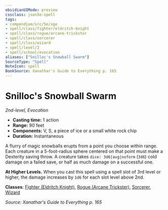 ```yaml
---
obsidianUIMode: preview
cssclass: json5e-spell
tags:
- compendium/src/5e/xge
- spell/class/fighter/eldritch-knight
- spell/class/rogue/arcane-trickster
- spell/class/sorcerer
- spell/class/wizard
- spell/level/2
- spell/school/evocation
aliases: ["Snilloc's Snowball Swarm"]
SourceType: "Spell"
NoteIcon: spell
BookSource: Xanathar's Guide to Everything p. 165
---
```

# Snilloc's Snowball Swarm
*2nd-level, Evocation*  

- **Casting time:** 1 action
- **Range:** 90 feet
- **Components:** V, S, a piece of ice or a small white rock chip
- **Duration:** Instantaneous

A flurry of magic snowballs erupts from a point you choose within range. Each creature in a 5-foot-radius sphere centered on that point must make a Dexterity saving throw. A creature takes `dice: 3d6|avg|noform` (`3d6`) cold damage on a failed save, or half as much damage on a successful one.

**At Higher Levels.** When you cast this spell using a spell slot of 3rd level or higher, the damage increases by `1d6` for each slot level above 2nd.

**Classes**: [Fighter (Eldritch Knight)](/3-Mechanics/CLI/classes/fighter-eldritch-knight.md), [Rogue (Arcane Trickster)](/3-Mechanics/CLI/classes/rogue-arcane-trickster.md), [Sorcerer](/3-Mechanics/CLI/classes/sorcerer.md), [Wizard](/3-Mechanics/CLI/classes/wizard.md)

*Source: Xanathar's Guide to Everything p. 165*